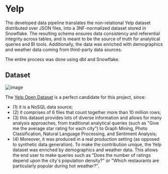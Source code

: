 
# Yelp

The developed data pipeline translates the non-relational Yelp dataset distributed over JSON files, into a 3NF-normalized dataset stored in Snowflake. The resulting schema ensures data consistency and referential integrity across tables, and is meant to be the source of truth for analytical queries and BI tools. Additionally, the data was enriched with demographics and weather data coming from third-party data sources.

The entire process was done using dbt and Snowflake.



## Dataset

![image](https://upload.wikimedia.org/wikipedia/commons/a/ad/Yelp_Logo.svg)

The [Yelp Open Dataset](https://www.yelp.com/dataset) is a perfect candidate for this project, since:

- (1) it is a NoSQL data source;
- (2) it comprises of 6 files that count together more than 10 million rows;
- (3) this dataset provides lots of diverse information and allows for many analysis approaches, from traditional analytical queries (such as "Give me the average star rating for each city") to Graph Mining, Photo Classification, Natural Language Processing, and Sentiment Analysis;
- (4) Moreover, it was produced in a real production setting (as opposed to synthetic data generation).
To make the contribution unique, the Yelp dataset was enriched by demographics and weather data. This allows the end user to make queries such as "Does the number of ratings depend upon the city's population density?" or "Which restaurants are particularly popular during hot weather?".

